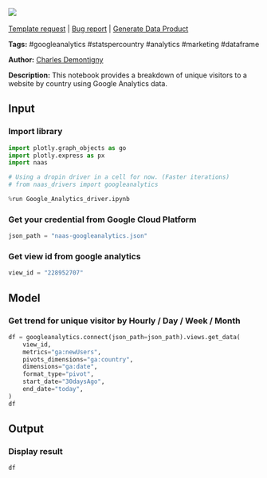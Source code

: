 <a href="https://app.naas.ai/user-redirect/naas/downloader?url=https://raw.githubusercontent.com/jupyter-naas/awesome-notebooks/master/Google%20Analytics/Google_Analytics_Get_unique_visitors_by_country.ipynb" target="_parent"><img src="https://naasai-public.s3.eu-west-3.amazonaws.com/Open_in_Naas_Lab.svg"/></a><br><br><a href="https://github.com/jupyter-naas/awesome-notebooks/issues/new?assignees=&labels=&template=template-request.md&title=Tool+-+Action+of+the+notebook+">Template request</a> | <a href="https://github.com/jupyter-naas/awesome-notebooks/issues/new?assignees=&labels=bug&template=bug_report.md&title=Google+Analytics+-+Get+unique+visitors+by+country:+Error+short+description">Bug report</a> | <a href="https://app.naas.ai/user-redirect/naas/downloader?url=https://raw.githubusercontent.com/jupyter-naas/awesome-notebooks/master/Naas/Naas_Start_data_product.ipynb" target="_parent">Generate Data Product</a>

**Tags:** #googleanalytics #statspercountry #analytics #marketing #dataframe

**Author:** [Charles Demontigny](https://www.linkedin.com/in/charles-demontigny/)

**Description:** This notebook provides a breakdown of unique visitors to a website by country using Google Analytics data.

## Input

### Import library


```python
import plotly.graph_objects as go
import plotly.express as px
import naas

# Using a dropin driver in a cell for now. (Faster iterations)
# from naas_drivers import googleanalytics
```


```python
%run Google_Analytics_driver.ipynb
```

### Get your credential from Google Cloud Platform


```python
json_path = "naas-googleanalytics.json"
```

### Get view id from google analytics


```python
view_id = "228952707"
```

## Model

### Get trend for unique visitor by Hourly / Day / Week / Month


```python
df = googleanalytics.connect(json_path=json_path).views.get_data(
    view_id,
    metrics="ga:newUsers",
    pivots_dimensions="ga:country",
    dimensions="ga:date",
    format_type="pivot",
    start_date="30daysAgo",
    end_date="today",
)
df
```

## Output

### Display result


```python
df
```


```python

```
